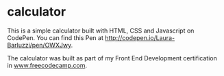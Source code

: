 # calculator

This is a simple calculator built with HTML, CSS and Javascript on CodePen. You can find this Pen at http://codepen.io/Laura-Barluzzi/pen/OWXJwy.

The calculator was built as part of my Front End Development certification in www.freecodecamp.com.
